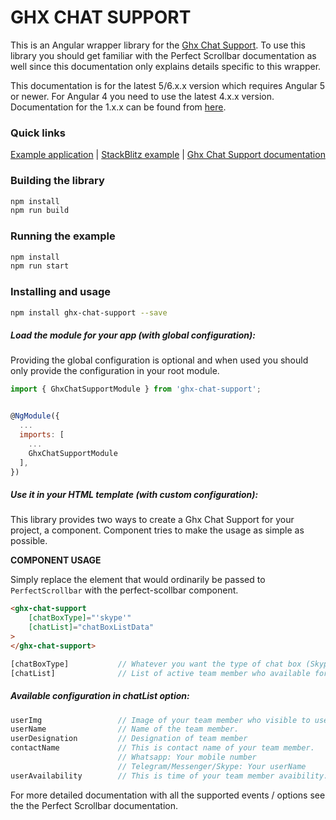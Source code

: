 # GHX CHAT SUPPORT

<!-- <a href="https://badge.fury.io/js/ghx-chat-support"><img src="https://badge.fury.io/js/ghx-chat-support.svg" align="right" alt="npm version" height="18"></a> -->

This is an Angular wrapper library for the [Ghx Chat Support](https://thegirishagarwal.github.io/ghx-chat-support/). To use this library you should get familiar with the Perfect Scrollbar documentation as well since this documentation only explains details specific to this wrapper.

This documentation is for the latest 5/6.x.x version which requires Angular 5 or newer. For Angular 4 you need to use the latest 4.x.x version. Documentation for the 1.x.x can be found from <a href="https://github.com/thegirishagarwal/ghx-chat-support/">here</a>.


### Quick links

[Example application](https://thegirishagarwal.github.io/ghx-chat-support/)
 |
[StackBlitz example](https://stackblitz.com/github/thegirishagarwal/ghx-chat-support/tree/master)
 |
[Ghx Chat Support documentation](https://github.com/thegirishagarwal/ghx-chat-support/)

### Building the library

```bash
npm install
npm run build
```

### Running the example

```bash
npm install
npm run start
```

### Installing and usage

```bash
npm install ghx-chat-support --save
```

##### Load the module for your app (with global configuration):

Providing the global configuration is optional and when used you should only provide the configuration in your root module.

```javascript
import { GhxChatSupportModule } from 'ghx-chat-support';


@NgModule({
  ...
  imports: [
    ...
    GhxChatSupportModule
  ],
})
```

##### Use it in your HTML template (with custom configuration):

This library provides two ways to create a Ghx Chat Support for your project, a component. Component tries to make the usage as simple as possible.

**COMPONENT USAGE**

Simply replace the element that would ordinarily be passed to `PerfectScrollbar` with the perfect-scollbar component.

```html
<ghx-chat-support
    [chatBoxType]="'skype'"
    [chatList]="chatBoxListData"
>
</ghx-chat-support>
```

```javascript
[chatBoxType]           // Whatever you want the type of chat box (Skype, Messenger, Telegram, Whatsapp) (Default: Skype).
[chatList]              // List of active team member who available for interact with user
```

##### Available configuration in chatList option:

```javascript
userImg                 // Image of your team member who visible to user.
userName                // Name of the team member.
userDesignation         // Designation of team member
contactName             // This is contact name of your team member.
                        // Whatsapp: Your mobile number
                        // Telegram/Messenger/Skype: Your userName
userAvailability        // This is time of your team member avaibility. If you don't use this option that your team member will be always offline.
```

For more detailed documentation with all the supported events / options see the the Perfect Scrollbar documentation.
